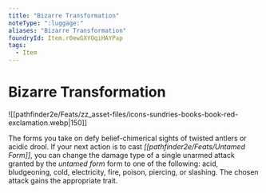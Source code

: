 ```yaml
---
title: "Bizarre Transformation"
noteType: ":luggage:"
aliases: "Bizarre Transformation"
foundryId: Item.r0ewGXYOqiHAYPap
tags:
  - Item
---
```


# Bizarre Transformation
![[pathfinder2e/Feats/zz_asset-files/icons-sundries-books-book-red-exclamation.webp|150]]

The forms you take on defy belief-chimerical sights of twisted antlers or acidic drool. If your next action is to cast _[[pathfinder2e/Feats/Untamed Form]]_, you can change the damage type of a single unarmed attack granted by the _untamed form_ form to one of the following: acid, bludgeoning, cold, electricity, fire, poison, piercing, or slashing. The chosen attack gains the appropriate trait.
